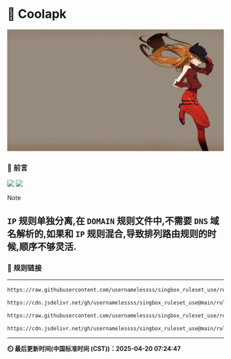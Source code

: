 
# 🧸 Coolapk
![](https://raw.githubusercontent.com/usernamelessss/picture-bed/main/images/202504042256831.jpg)
### 📣 前言
![](https://shields.io/badge/-移除重复规则-ff69b4) ![](https://shields.io/badge/-IP&nbsp;规则单独存放不与&nbsp;DOMAIN&nbsp;等混合-green)
> [!NOTE]
**`IP` 规则单独分离,在 `DOMAIN` 规则文件中,不需要 `DNS` 域名解析的,如果和 `IP` 规则混合,导致排列路由规则的时候,顺序不够灵活.**
---

###  🔗 规则链接
---

```url
https://raw.githubusercontent.com/usernamelessss/singbox_ruleset_use/refs/heads/main/rule/Coolapk/Coolapk_No_IP.json
```

```url
https://cdn.jsdelivr.net/gh/usernamelessss/singbox_ruleset_use@main/rule/Coolapk/Coolapk_No_IP.json
```

```url
https://raw.githubusercontent.com/usernamelessss/singbox_ruleset_use/refs/heads/main/rule/Coolapk/Coolapk_No_IP.srs
```

```url
https://cdn.jsdelivr.net/gh/usernamelessss/singbox_ruleset_use@main/rule/Coolapk/Coolapk_No_IP.srs
```

---
**⏲️ 最后更新时间(中国标准时间 (CST))：2025-04-20 07:24:47**